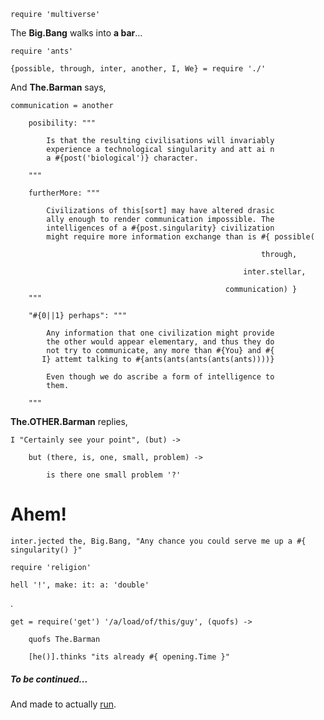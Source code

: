     require 'multiverse'

The __Big.Bang__ walks into __a bar__...
    
    require 'ants'

    {possible, through, inter, another, I, We} = require './'

And __The.Barman__ says,

    communication = another

        posibility: """

            Is that the resulting civilisations will invariably
            experience a technological singularity and att ai n
            a #{post('biological')} character.

        """

        furtherMore: """

            Civilizations of this[sort] may have altered drasic
            ally enough to render communication impossible. The
            intelligences of a #{post.singularity} civilization
            might require more information exchange than is #{ possible(
                                                                
                                                            through,
                                                      
                                                        inter.stellar,
                                                 
                                                    communication) }
        """

        "#{0||1} perhaps": """

            Any information that one civilization might provide
            the other would appear elementary, and thus they do
            not try to communicate, any more than #{You} and #{
           I} attemt talking to #{ants(ants(ants(ants(ants))))}

            Even though we do ascribe a form of intelligence to
            them.

        """

__The.OTHER.Barman__ replies,

    I "Certainly see your point", (but) -> 

        but (there, is, one, small, problem) -> 

            is there one small problem '?'


# Ahem!

    inter.jected the, Big.Bang, "Any chance you could serve me up a #{ singularity() }"

    require 'religion'

    hell '!', make: it: a: 'double'

.

    get = require('get') '/a/load/of/this/guy', (quofs) ->

        quofs The.Barman

        [he()].thinks "its already #{ opening.Time }"




##### To be continued...

And made to actually [run](https://www.youtube.com/watch?v=SVdoZNxtL8k).